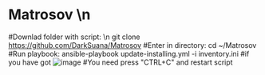 # Matrosov \n
#Downlad folder with script: \n
git clone https://github.com/DarkSuana/Matrosov
#Enter in directory:
cd ~/Matrosov
#Run playbook:
ansible-playbook update-installing.yml -i inventory.ini
#if you have got ![image](https://user-images.githubusercontent.com/53618389/153593015-30e2f2b1-01e4-4c2e-9a51-fa40f78296a1.png)
#You need press "CTRL+C" and restart script

